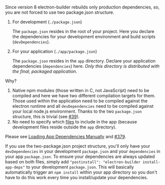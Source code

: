 Since version 8 electron-builder rebuilds only production dependencies, so, you are not forced to use two package.json structure.

1. For development (`./package.json`)

   The `package.json` resides in the root of your project. Here you declare the dependencies for your development environment and build scripts (`devDependencies`).

2. For your application (`./app/package.json`)

   The `package.json` resides in the `app` directory. Declare your application dependencies (`dependencies`) here. *Only this directory is distributed with the final, packaged application.*

Why?

1. Native npm modules (those written in C, not JavaScript) need to be compiled and here we have two different compilation targets for them. Those used within the application need to be compiled against the electron runtime and all `devDependencies` need to be compiled against your local node.js environment. Thanks to the two `package.json` structure, this is trivial (see [#39](https://github.com/electron-userland/electron-builder/issues/39)).
2. No need to specify which [files](https://github.com/electron-userland/electron-builder/wiki/Options#Config-files) to include in the app (because development files reside outside the `app` directory).

Please see [Loading App Dependencies Manually](https://github.com/electron-userland/electron-builder/wiki/Loading-App-Dependencies-Manually) and [#379](https://github.com/electron-userland/electron-builder/issues/379#issuecomment-218503881).

If you use the two-package.json project structure, you'll only have your `devDependencies` in your development `package.json` and your `dependencies` in your app `package.json`. To ensure your dependencies are always updated based on both files, simply add `"postinstall": "electron-builder install-app-deps"` to your development `package.json`. This will basically automatically trigger an `npm install` within your app directory so you don't have to do this work every time you install/update your dependencies.
